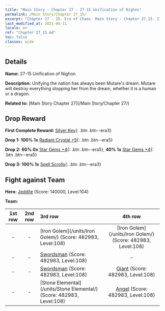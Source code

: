 ```yaml
---
title: "Main Story - Chapter 27 - 27-15 Unification of Nighon"
permalink: /Main Story/Chapter 27_15/
excerpt: "Chapter 27 - 15. Era of Chaos  Main Story - Chapter 27_15. 27-15 Unification of Nighon"
last_modified_at: 2021-04-11
locale: en
ref: "Chapter 27_15.md"
toc: false
classes: wide
---
```


## Details

 **Name:** 27-15 Unification of Nighon

 **Description:** Unifying the nation has always been Mutare's dream. Mutare will destroy everything stopping her from the dream, whether it is a human or a dragon.

 **Related to:** [Main Story Chapter 27](/Main Story/Chapter 27/)

## Drop Reward

 **First Complete Reward:** [Silver Key](/Items/con_693/){: .btn .btn--era3}

 **Drop 1:** **100% 1x** [Radiant Crystal +5](/Items/mat_101/){: .btn .btn--era5}

 **Drop 2:** **60% 0x** [Star Gems +4](/Items/mat_93/){: .btn .btn--era5}, **40% 1x** [Star Gems +4](/Items/mat_93/){: .btn .btn--era5}

 **Drop 3:** **100% 1x** [Spell Scrolls](/Items/con_694/){: .btn .btn--era3}


## Fight against Team
 **Hero:** [Jeddite](/heroes/Jeddite/) (Score: 140000, Level:104)

 **Team:**


  | 1st row | 2nd row | 3rd row | 4th row |
  |:----:|:----:|:----|:----:|
  | - | - | [Iron Golem](/units/Iron Golem/) (Score: 482983, Level:108)  | [Iron Golem](/units/Iron Golem/) (Score: 482983, Level:108)  |
  | - | - | [Swordsman](/units/Swordsman/) (Score: 482983, Level:108)  | - |
  | - | - | [Swordsman](/units/Swordsman/) (Score: 482983, Level:108)  | [Giant](/units/Giant/) (Score: 482983, Level:108)  |
  | - | - | [Stone Elemental](/units/Stone Elemental/) (Score: 482983, Level:108)  | [Angel](/units/Angel/) (Score: 482983, Level:108)  |


